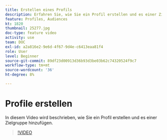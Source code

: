 ```yaml
---
title: Erstellen eines Profils
description: Erfahren Sie, wie Sie ein Profil erstellen und es einer Zielgruppe hinzufügen.
feature: Profiles, Audiences
kt: 1820
thumbnail: 25277.jpg
doc-type: feature video
activity: use
team: DOC
exl-id: a2a816e2-9e6d-4f67-9d4e-c6413eaa81f4
role: User
level: Beginner
source-git-commit: 89df23d00913d36b93d3be03b62c74320524f9c7
workflow-type: tm+mt
source-wordcount: '36'
ht-degree: 8%

---
```


# Profile erstellen

In diesem Video wird beschrieben, wie Sie ein Profil erstellen und es einer Zielgruppe hinzufügen.

>[!VIDEO](https://video.tv.adobe.com/v/25277/?quality=12&learn=on)
